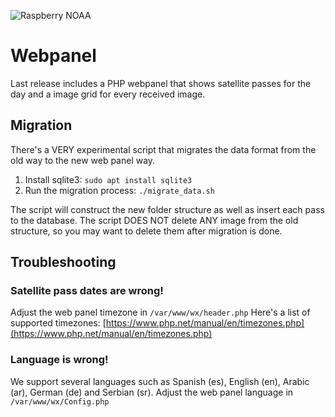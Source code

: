![Raspberry NOAA](header_1600.png)

# Webpanel
Last release includes a PHP webpanel that shows satellite passes for the day and a image grid for every received image.

## Migration
There's a VERY experimental script that migrates the data format from the old way to the new web panel way.
1. Install sqlite3: `sudo apt install sqlite3`
2. Run the migration process: `./migrate_data.sh`

The script will construct the new folder structure as well as insert each pass to the database. The script DOES NOT delete ANY image from the old structure, so you may want to delete them after migration is done.

## Troubleshooting

### Satellite pass dates are wrong!
Adjust the web panel timezone in `/var/www/wx/header.php`
Here's a list of supported timezones: [https://www.php.net/manual/en/timezones.php](https://www.php.net/manual/en/timezones.php)

### Language is wrong!
We support several languages such as Spanish (es), English (en), Arabic (ar), German (de) and Serbian (sr).
Adjust the web panel language in `/var/www/wx/Config.php`
